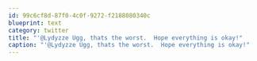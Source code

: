 ```yaml
---
id: 99c6cf8d-87f0-4c0f-9272-f2188080340c
blueprint: text
category: twitter
title: "'@Lydyzze Ugg, thats the worst.  Hope everything is okay!"
caption: "'@Lydyzze Ugg, thats the worst.  Hope everything is okay!"
---
```

